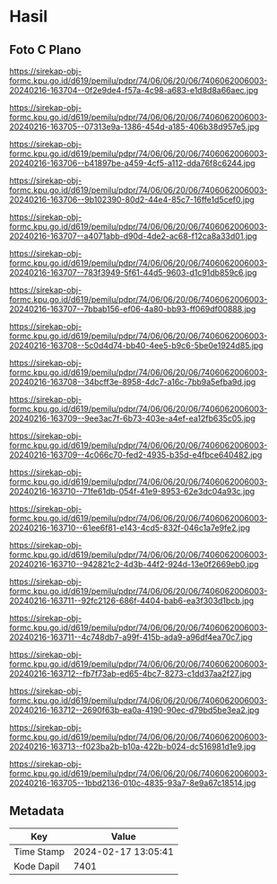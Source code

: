 # Hasil

## Foto C Plano

https://sirekap-obj-formc.kpu.go.id/d619/pemilu/pdpr/74/06/06/20/06/7406062006003-20240216-163704--0f2e9de4-f57a-4c98-a683-e1d8d8a66aec.jpg

https://sirekap-obj-formc.kpu.go.id/d619/pemilu/pdpr/74/06/06/20/06/7406062006003-20240216-163705--07313e9a-1386-454d-a185-406b38d957e5.jpg

https://sirekap-obj-formc.kpu.go.id/d619/pemilu/pdpr/74/06/06/20/06/7406062006003-20240216-163706--b41897be-a459-4cf5-a112-dda76f8c6244.jpg

https://sirekap-obj-formc.kpu.go.id/d619/pemilu/pdpr/74/06/06/20/06/7406062006003-20240216-163706--9b102390-80d2-44e4-85c7-16ffe1d5cef0.jpg

https://sirekap-obj-formc.kpu.go.id/d619/pemilu/pdpr/74/06/06/20/06/7406062006003-20240216-163707--a4071abb-d90d-4de2-ac68-f12ca8a33d01.jpg

https://sirekap-obj-formc.kpu.go.id/d619/pemilu/pdpr/74/06/06/20/06/7406062006003-20240216-163707--783f3949-5f61-44d5-9603-d1c91db859c6.jpg

https://sirekap-obj-formc.kpu.go.id/d619/pemilu/pdpr/74/06/06/20/06/7406062006003-20240216-163707--7bbab156-ef06-4a80-bb93-ff069df00888.jpg

https://sirekap-obj-formc.kpu.go.id/d619/pemilu/pdpr/74/06/06/20/06/7406062006003-20240216-163708--5c0d4d74-bb40-4ee5-b9c6-5be0e1924d85.jpg

https://sirekap-obj-formc.kpu.go.id/d619/pemilu/pdpr/74/06/06/20/06/7406062006003-20240216-163708--34bcff3e-8958-4dc7-a16c-7bb9a5efba9d.jpg

https://sirekap-obj-formc.kpu.go.id/d619/pemilu/pdpr/74/06/06/20/06/7406062006003-20240216-163709--9ee3ac7f-6b73-403e-a4ef-ea12fb635c05.jpg

https://sirekap-obj-formc.kpu.go.id/d619/pemilu/pdpr/74/06/06/20/06/7406062006003-20240216-163709--4c066c70-fed2-4935-b35d-e4fbce640482.jpg

https://sirekap-obj-formc.kpu.go.id/d619/pemilu/pdpr/74/06/06/20/06/7406062006003-20240216-163710--71fe61db-054f-41e9-8953-62e3dc04a93c.jpg

https://sirekap-obj-formc.kpu.go.id/d619/pemilu/pdpr/74/06/06/20/06/7406062006003-20240216-163710--61ee6f81-e143-4cd5-832f-046c1a7e9fe2.jpg

https://sirekap-obj-formc.kpu.go.id/d619/pemilu/pdpr/74/06/06/20/06/7406062006003-20240216-163710--942821c2-4d3b-44f2-924d-13e0f2669eb0.jpg

https://sirekap-obj-formc.kpu.go.id/d619/pemilu/pdpr/74/06/06/20/06/7406062006003-20240216-163711--92fc2126-686f-4404-bab6-ea3f303d1bcb.jpg

https://sirekap-obj-formc.kpu.go.id/d619/pemilu/pdpr/74/06/06/20/06/7406062006003-20240216-163711--4c748db7-a99f-415b-ada9-a96df4ea70c7.jpg

https://sirekap-obj-formc.kpu.go.id/d619/pemilu/pdpr/74/06/06/20/06/7406062006003-20240216-163712--fb7f73ab-ed65-4bc7-8273-c1dd37aa2f27.jpg

https://sirekap-obj-formc.kpu.go.id/d619/pemilu/pdpr/74/06/06/20/06/7406062006003-20240216-163712--2690f63b-ea0a-4190-90ec-d79bd5be3ea2.jpg

https://sirekap-obj-formc.kpu.go.id/d619/pemilu/pdpr/74/06/06/20/06/7406062006003-20240216-163713--f023ba2b-b10a-422b-b024-dc516981d1e9.jpg

https://sirekap-obj-formc.kpu.go.id/d619/pemilu/pdpr/74/06/06/20/06/7406062006003-20240216-163705--1bbd2136-010c-4835-93a7-8e9a67c18514.jpg


## Metadata

| Key        | Value               |
| ---------- | ------------------- |
| Time Stamp | 2024-02-17 13:05:41 |
| Kode Dapil | 7401                |



